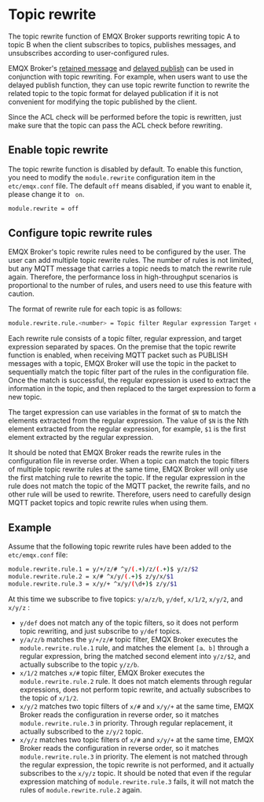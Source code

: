 # Topic rewrite

The topic rewrite function of EMQX Broker supports rewriting topic A to topic B when the client subscribes to topics, publishes messages, and unsubscribes according to user-configured rules.

EMQX Broker's [retained message](./retained.md) and [delayed publish](./delay-publish.md) can be used in conjunction with topic rewriting. For example, when users want to use the delayed publish function, they can use topic rewrite function to rewrite the related topic to the topic format for delayed publication if it is not convenient for modifying the topic published by the client.

Since the ACL check will be performed before the topic is rewritten, just make sure that the topic can pass the ACL check before rewriting.

## Enable topic rewrite

The topic rewrite function is disabled by default. To enable this function, you need to modify the `module.rewrite` configuration item in the ` etc/emqx.conf` file. The default `off` means disabled, if you want to enable it, please change it to ` on`.

```bash
module.rewrite = off
```

## Configure topic rewrite rules

EMQX Broker's topic rewrite rules need to be configured by the user. The user can add multiple topic rewrite rules. The number of rules is not limited, but any MQTT message that carries a topic needs to match the rewrite rule again. Therefore, the performance loss in high-throughput scenarios is proportional to the number of rules, and users need to use this feature with caution.

The format of rewrite rule for each topic is as follows:

```bash
module.rewrite.rule.<number> = Topic filter Regular expression Target expression
```

Each rewrite rule consists of a topic filter, regular expression, and target expression separated by spaces. On the premise that the topic rewrite function is enabled, when receiving MQTT packet such as PUBLISH messages with a topic, EMQX Broker will use the topic in the packet to sequentially match the topic filter part of the rules in the configuration file. Once the match is successful, the regular expression is used to extract the information in the topic, and then replaced to the target expression to form a new topic.

The target expression can use variables in the format of `$N` to match the elements extracted from the regular expression. The value of `$N` is the Nth element extracted from the regular expression, for example, `$1` is the first element extracted by the regular expression.

It should be noted that EMQX Broker reads the rewrite rules in the configuration file in reverse order. When a topic can match the topic filters of multiple topic rewrite rules at the same time, EMQX Broker will only use the first matching rule to rewrite the topic. If the regular expression in the rule does not match the topic of the MQTT packet, the rewrite fails, and no other rule will be used to rewrite. Therefore, users need to carefully design MQTT packet topics and topic rewrite rules when using them.

## Example

Assume that the following topic rewrite rules have been added to the `etc/emqx.conf` file:

```bash
module.rewrite.rule.1 = y/+/z/# ^y/(.+)/z/(.+)$ y/z/$2
module.rewrite.rule.2 = x/# ^x/y/(.+)$ z/y/x/$1
module.rewrite.rule.3 = x/y/+ ^x/y/(\d+)$ z/y/$1
```

At this time we subscribe to five topics:  `y/a/z/b`, `y/def`, `x/1/2`, `x/y/2`, and `x/y/z` :

+ `y/def` does not match any of the topic filters, so it does not perform topic rewriting, and just subscribe to `y/def` topics.
+ `y/a/z/b` matches the  `y/+/z/#` topic filter, EMQX Broker executes the` module.rewrite.rule.1` rule, and matches the element `[a、b]` through a regular expression, bring the matched second element into `y/z/$2`, and actually subscribe to the topic `y/z/b`.
+ `x/1/2` matches `x/#` topic filter, EMQX Broker executes the `module.rewrite.rule.2` rule. It does not match elements through regular expressions, does not perform topic rewrite, and actually subscribes to the topic of `x/1/2`.
+ `x/y/2`  matches two topic filters of `x/#` and `x/y/+` at the same time, EMQX Broker reads the configuration in reverse order, so it matches `module.rewrite.rule.3` in priority. Through regular replacement, it actually subscribed to the `z/y/2`  topic.
+ `x/y/z`  matches two topic filters of `x/#` and `x/y/+` at the same time, EMQX Broker reads the configuration in reverse order, so it matches `module.rewrite.rule.3` in priority. The element is not matched through the regular expression, the topic rewrite is not performed, and it actually subscribes to the `x/y/z` topic. It should be noted that even if the regular expression matching of `module.rewrite.rule.3` fails, it will not match the rules of `module.rewrite.rule.2`  again. 
